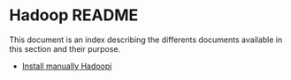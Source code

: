 # Hadoop README

This document is an index describing the differents documents available in this section and their purpose.

- [Install manually Hadoopi](./install_manual_hadoop.md)